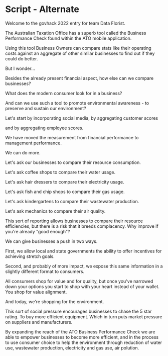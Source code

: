 # Script - Alternate

Welcome to the govhack 2022 entry for team Data Florist.

The Australian Taxation Office has a superb tool called the Business Performance Check found within the ATO mobile application.

Using this tool Business Owners can compare stats like their operating costs against an aggregate of other similar businesses to find out if they could do better.

But I wonder...

Besides the already present financial aspect, how else can we compare businesses?

What does the modern consumer look for in a business?

And can we use such a tool to promote environmental awareness - to preserve and sustain our environment?


Let's start by incorporating social media, by aggregating customer scores

and by aggregating employee scores.

We have moved the measurement from financial performance to management performance.


We can do more.

Let's ask our businesses to compare their resource consumption.

Let's ask coffee shops to compare their water usage.

Let's ask hair dressers to compare their electricity usage.

Let's ask fish and chip shops to compare their gas usage.

Let's ask kindergartens to compare their wastewater production.

Let's ask mechanics to compare their air quality.


This sort of reporting allows businesses to compare their resource efficiencies, but there is a risk that it breeds complacency. Why improve if you're already "good enough"?

We can give businesses a push in two ways.

First, we allow local and state governments the ability to offer incentives for achieving stretch goals.

Second, and probably of more impact, we expose this same information in a slightly different format to consumers.

All consumers shop for value and for quality, but once you've narrowed down your options you start to shop with your heart instead of your wallet. You shop for value alignment.

And today, we're shopping for the environment.

This sort of social pressure encourages businesses to chase the 5 star rating. To buy more efficient equipment. Which in turn puts market pressure on suppliers and manufacturers.


By expanding the reach of the ATO Business Performance Check we are able to empower businesses to become more efficient, and in the process to use consumer choice to help the environment through reduction of water use, wastewater production, electricity and gas use, air polution.
